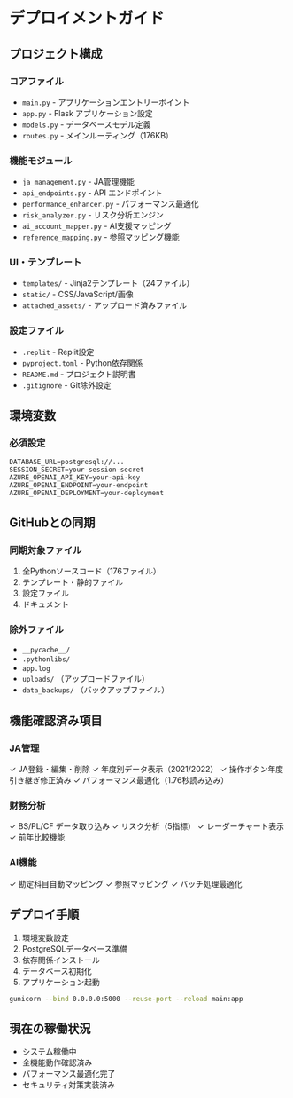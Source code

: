 # デプロイメントガイド

## プロジェクト構成

### コアファイル
- `main.py` - アプリケーションエントリーポイント
- `app.py` - Flask アプリケーション設定
- `models.py` - データベースモデル定義
- `routes.py` - メインルーティング（176KB）

### 機能モジュール
- `ja_management.py` - JA管理機能
- `api_endpoints.py` - API エンドポイント
- `performance_enhancer.py` - パフォーマンス最適化
- `risk_analyzer.py` - リスク分析エンジン
- `ai_account_mapper.py` - AI支援マッピング
- `reference_mapping.py` - 参照マッピング機能

### UI・テンプレート
- `templates/` - Jinja2テンプレート（24ファイル）
- `static/` - CSS/JavaScript/画像
- `attached_assets/` - アップロード済みファイル

### 設定ファイル
- `.replit` - Replit設定
- `pyproject.toml` - Python依存関係
- `README.md` - プロジェクト説明書
- `.gitignore` - Git除外設定

## 環境変数

### 必須設定
```
DATABASE_URL=postgresql://...
SESSION_SECRET=your-session-secret
AZURE_OPENAI_API_KEY=your-api-key
AZURE_OPENAI_ENDPOINT=your-endpoint
AZURE_OPENAI_DEPLOYMENT=your-deployment
```

## GitHubとの同期

### 同期対象ファイル
1. 全Pythonソースコード（176ファイル）
2. テンプレート・静的ファイル
3. 設定ファイル
4. ドキュメント

### 除外ファイル
- `__pycache__/`
- `.pythonlibs/`
- `app.log`
- `uploads/` （アップロードファイル）
- `data_backups/` （バックアップファイル）

## 機能確認済み項目

### JA管理
✓ JA登録・編集・削除
✓ 年度別データ表示（2021/2022）
✓ 操作ボタン年度引き継ぎ修正済み
✓ パフォーマンス最適化（1.76秒読み込み）

### 財務分析
✓ BS/PL/CF データ取り込み
✓ リスク分析（5指標）
✓ レーダーチャート表示
✓ 前年比較機能

### AI機能
✓ 勘定科目自動マッピング
✓ 参照マッピング
✓ バッチ処理最適化

## デプロイ手順

1. 環境変数設定
2. PostgreSQLデータベース準備
3. 依存関係インストール
4. データベース初期化
5. アプリケーション起動

```bash
gunicorn --bind 0.0.0.0:5000 --reuse-port --reload main:app
```

## 現在の稼働状況
- システム稼働中
- 全機能動作確認済み
- パフォーマンス最適化完了
- セキュリティ対策実装済み